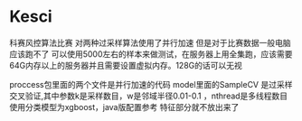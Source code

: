 # Kesci
科赛风控算法比赛
对两种过采样算法使用了并行加速
但是对于比赛数据一般电脑应该跑不了
可以使用5000左右的样本来做测试，在服务器上用全集跑，应该需要64G内存以上的服务器并且需要设置虚拟内存。128G的话可以无视

proccess包里面的两个文件是并行加速的代码
model里面的SampleCV 是过采样交叉验证,其中参数k是采样数目，w是邻域半径0.01-0.1  ，nthread是多线程数目
使用分类模型为xgboost，java版配置参考
特征部分就不放出来了
